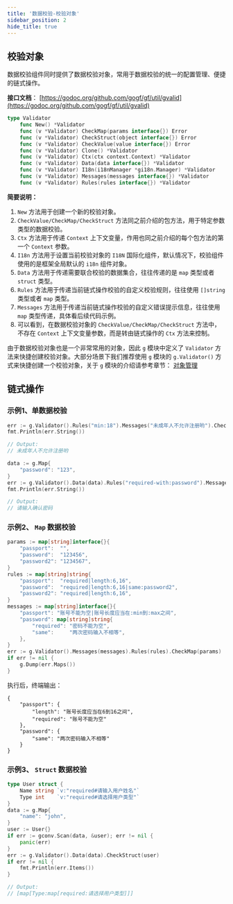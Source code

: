 ```yaml
---
title: '数据校验-校验对象'
sidebar_position: 2
hide_title: true
---
```


## 校验对象

数据校验组件同时提供了数据校验对象，常用于数据校验的统一的配置管理、便捷的链式操作。

**接口文档**： [https://godoc.org/github.com/gogf/gf/util/gvalid](https://godoc.org/github.com/gogf/gf/util/gvalid)

```go
type Validator
    func New() *Validator
    func (v *Validator) CheckMap(params interface{}) Error
    func (v *Validator) CheckStruct(object interface{}) Error
    func (v *Validator) CheckValue(value interface{}) Error
    func (v *Validator) Clone() *Validator
    func (v *Validator) Ctx(ctx context.Context) *Validator
    func (v *Validator) Data(data interface{}) *Validator
    func (v *Validator) I18n(i18nManager *gi18n.Manager) *Validator
    func (v *Validator) Messages(messages interface{}) *Validator
    func (v *Validator) Rules(rules interface{}) *Validator
```

**简要说明：**

1. `New` 方法用于创建一个新的校验对象。
2. `CheckValue/CheckMap/CheckStruct` 方法同之前介绍的包方法，用于特定参数类型的数据校验。
3. `Ctx` 方法用于传递 `Context` 上下文变量，作用也同之前介绍的每个包方法的第一个 `Context` 参数。
4. `I18n` 方法用于设置当前校验对象的 `I18N` 国际化组件，默认情况下，校验组件使用的是框架全局默认的 `i18n` 组件对象。
5. `Data` 方法用于传递需要联合校验的数据集合，往往传递的是 `map` 类型或者 `struct` 类型。
6. `Rules` 方法用于传递当前链式操作校验的自定义校验规则，往往使用 `[]string` 类型或者 `map` 类型。
7. `Messages` 方法用于传递当前链式操作校验的自定义错误提示信息，往往使用 `map` 类型传递，具体看后续代码示例。
8. 可以看到，在数据校验对象的 `CheckValue/CheckMap/CheckStruct` 方法中，不存在 `Context` 上下文变量参数，而是转由链式操作的 `Ctx` 方法来控制。

由于数据校验对象也是一个非常常用的对象，因此 `g` 模块中定义了 `Validator` 方法来快捷创建校验对象。大部分场景下我们推荐使用 `g` 模块的 `g.Validator()` 方式来快捷创建一个校验对象，关于 `g` 模块的介绍请参考章节： [对象管理](output/goframe-v1.16-md/核心组件-重点/对象管理)

## 链式操作

### 示例1、单数据校验

```go
err := g.Validator().Rules("min:18").Messages("未成年人不允许注册哟").CheckValue(16)
fmt.Println(err.String())

// Output:
// 未成年人不允许注册哟
```

```go
data := g.Map{
	"password": "123",
}
err := g.Validator().Data(data).Rules("required-with:password").Messages("请输入确认密码").CheckValue("")
fmt.Println(err.String())

// Output:
// 请输入确认密码
```

### 示例2、 `Map` 数据校验

```go
params := map[string]interface{}{
	"passport":  "",
	"password":  "123456",
	"password2": "1234567",
}
rules := map[string]string{
	"passport":  "required|length:6,16",
	"password":  "required|length:6,16|same:password2",
	"password2": "required|length:6,16",
}
messages := map[string]interface{}{
	"passport": "账号不能为空|账号长度应当在:min到:max之间",
	"password": map[string]string{
		"required": "密码不能为空",
		"same":     "两次密码输入不相等",
	},
}
err := g.Validator().Messages(messages).Rules(rules).CheckMap(params)
if err != nil {
	g.Dump(err.Maps())
}
```

执行后，终端输出：

```
{
    "passport": {
        "length": "账号长度应当在6到16之间",
        "required": "账号不能为空"
    },
    "password": {
        "same": "两次密码输入不相等"
    }
}
```

### 示例3、 `Struct` 数据校验

```go
type User struct {
	Name string `v:"required#请输入用户姓名"`
	Type int    `v:"required#请选择用户类型"`
}
data := g.Map{
	"name": "john",
}
user := User{}
if err := gconv.Scan(data, &user); err != nil {
	panic(err)
}
err := g.Validator().Data(data).CheckStruct(user)
if err != nil {
	fmt.Println(err.Items())
}

// Output:
// [map[Type:map[required:请选择用户类型]]]
```